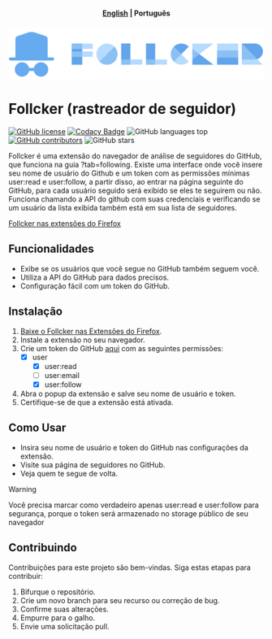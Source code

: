 <h4 align="center">
    <p>
        <a href="https://github.com/Daniel-Alvarenga/Follcker/blob/main/README.md">English</a> |
        <b>Рortuguês</b>
    </p>
</h4>

<p align="center">
  <img src="https://github.com/Daniel-Alvarenga/Follcker/blob/main/src/assets/source/image/logo.png" alt="Follcker" />
</p>

# Follcker (rastreador de seguidor)

[![GitHub license](https://img.shields.io/github/license/daniel-alvarenga/follcker)](Daniel-Alvarenga/Follcker/blob/main/LICENSE)
[![Codacy Badge](https://app.codacy.com/project/badge/Grade/29e0fdf7a13b4001972204881fbd7dd6)](https://app.codacy.com/gh/Daniel-Alvarenga/Follcker/dashboard?utm_source=gh&utm_medium=referral&utm_content=&utm_campaign=Badge_grade)
![GitHub languages top](https://img.shields.io/github/languages/top/daniel-alvarenga/Follcker)
[![GitHub contributors](https://img.shields.io/github/contributors/daniel-alvarenga/Follcker)](https://github.com/daniel-alvarenga/Follcker/graphs/contributors)
![GitHub stars](https://img.shields.io/github/stars/daniel-alvarenga/Follcker)

Follcker é uma extensão do navegador de análise de seguidores do GitHub, que funciona na guia ?tab=following. Existe uma interface onde você insere seu nome de usuário do Github e um token com as permissões mínimas user:read e user:follow, a partir disso, ao entrar na página seguinte do GitHub, para cada usuário seguido será exibido se eles te seguirem ou não.
Funciona chamando a API do github com suas credenciais e verificando se um usuário da lista exibida também está em sua lista de seguidores.

[Follcker nas extensões do Firefox](https://addons.mozilla.org/pt-BR/firefox/addon/follcker/)

## Funcionalidades

- Exibe se os usuários que você segue no GitHub também seguem você.
- Utiliza a API do GitHub para dados precisos.
- Configuração fácil com um token do GitHub.

## Instalação

1. [Baixe o Follcker nas Extensões do Firefox](https://addons.mozilla.org/pt-BR/firefox/addon/follcker/).
2. Instale a extensão no seu navegador.
3. Crie um token do GitHub [aqui](https://github.com/settings/apps) com as seguintes permissões:
    - [x] user
      - [x] user:read 
      - [ ] user:email 
      - [x] user:follow 
4. Abra o popup da extensão e salve seu nome de usuário e token.
5. Certifique-se de que a extensão está ativada.

## Como Usar

- Insira seu nome de usuário e token do GitHub nas configurações da extensão.
- Visite sua página de seguidores no GitHub.
- Veja quem te segue de volta.

>[!warning]
>Você precisa marcar como verdadeiro apenas user:read e user:follow para segurança, porque o token será armazenado no storage público de seu navegador

## Contribuindo

Contribuições para este projeto são bem-vindas. Siga estas etapas para contribuir:

1. Bifurque o repositório.
2. Crie um novo branch para seu recurso ou correção de bug.
3. Confirme suas alterações.
4. Empurre para o galho.
5. Envie uma solicitação pull.
